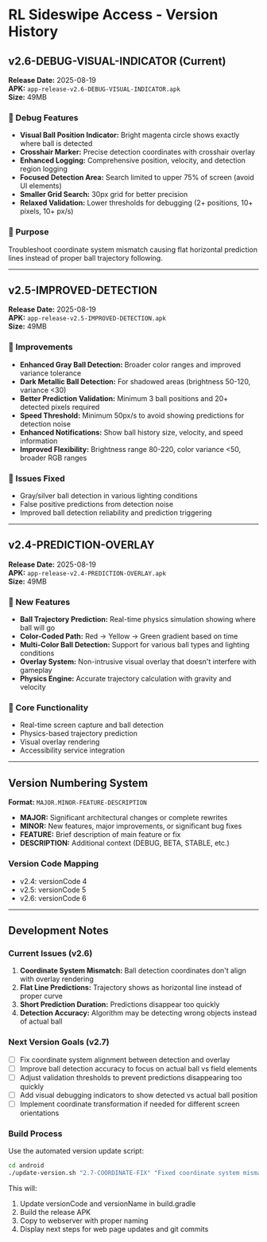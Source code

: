 # RL Sideswipe Access - Version History

## v2.6-DEBUG-VISUAL-INDICATOR (Current)
**Release Date:** 2025-08-19  
**APK:** `app-release-v2.6-DEBUG-VISUAL-INDICATOR.apk`  
**Size:** 49MB  

### 🐛 Debug Features
- **Visual Ball Position Indicator:** Bright magenta circle shows exactly where ball is detected
- **Crosshair Marker:** Precise detection coordinates with crosshair overlay
- **Enhanced Logging:** Comprehensive position, velocity, and detection region logging
- **Focused Detection Area:** Search limited to upper 75% of screen (avoid UI elements)
- **Smaller Grid Search:** 30px grid for better precision
- **Relaxed Validation:** Lower thresholds for debugging (2+ positions, 10+ pixels, 10+ px/s)

### 🎯 Purpose
Troubleshoot coordinate system mismatch causing flat horizontal prediction lines instead of proper ball trajectory following.

---

## v2.5-IMPROVED-DETECTION
**Release Date:** 2025-08-19  
**APK:** `app-release-v2.5-IMPROVED-DETECTION.apk`  
**Size:** 49MB  

### 🔧 Improvements
- **Enhanced Gray Ball Detection:** Broader color ranges and improved variance tolerance
- **Dark Metallic Ball Detection:** For shadowed areas (brightness 50-120, variance <30)
- **Better Prediction Validation:** Minimum 3 ball positions and 20+ detected pixels required
- **Speed Threshold:** Minimum 50px/s to avoid showing predictions for detection noise
- **Enhanced Notifications:** Show ball history size, velocity, and speed information
- **Improved Flexibility:** Brightness range 80-220, color variance <50, broader RGB ranges

### 🐛 Issues Fixed
- Gray/silver ball detection in various lighting conditions
- False positive predictions from detection noise
- Improved ball detection reliability and prediction triggering

---

## v2.4-PREDICTION-OVERLAY
**Release Date:** 2025-08-19  
**APK:** `app-release-v2.4-PREDICTION-OVERLAY.apk`  
**Size:** 49MB  

### 🚀 New Features
- **Ball Trajectory Prediction:** Real-time physics simulation showing where ball will go
- **Color-Coded Path:** Red → Yellow → Green gradient based on time
- **Multi-Color Ball Detection:** Support for various ball types and lighting conditions
- **Overlay System:** Non-intrusive visual overlay that doesn't interfere with gameplay
- **Physics Engine:** Accurate trajectory calculation with gravity and velocity

### 🎯 Core Functionality
- Real-time screen capture and ball detection
- Physics-based trajectory prediction
- Visual overlay rendering
- Accessibility service integration

---

## Version Numbering System

**Format:** `MAJOR.MINOR-FEATURE-DESCRIPTION`

- **MAJOR:** Significant architectural changes or complete rewrites
- **MINOR:** New features, major improvements, or significant bug fixes
- **FEATURE:** Brief description of main feature or fix
- **DESCRIPTION:** Additional context (DEBUG, BETA, STABLE, etc.)

### Version Code Mapping
- v2.4: versionCode 4
- v2.5: versionCode 5  
- v2.6: versionCode 6

---

## Development Notes

### Current Issues (v2.6)
1. **Coordinate System Mismatch:** Ball detection coordinates don't align with overlay rendering
2. **Flat Line Predictions:** Trajectory shows as horizontal line instead of proper curve
3. **Short Prediction Duration:** Predictions disappear too quickly
4. **Detection Accuracy:** Algorithm may be detecting wrong objects instead of actual ball

### Next Version Goals (v2.7)
- [ ] Fix coordinate system alignment between detection and overlay
- [ ] Improve ball detection accuracy to focus on actual ball vs field elements  
- [ ] Adjust validation thresholds to prevent predictions disappearing too quickly
- [ ] Add visual debugging indicators to show detected vs actual ball position
- [ ] Implement coordinate transformation if needed for different screen orientations

### Build Process
Use the automated version update script:
```bash
cd android
./update-version.sh "2.7-COORDINATE-FIX" "Fixed coordinate system mismatch"
```

This will:
1. Update versionCode and versionName in build.gradle
2. Build the release APK
3. Copy to webserver with proper naming
4. Display next steps for web page updates and git commits